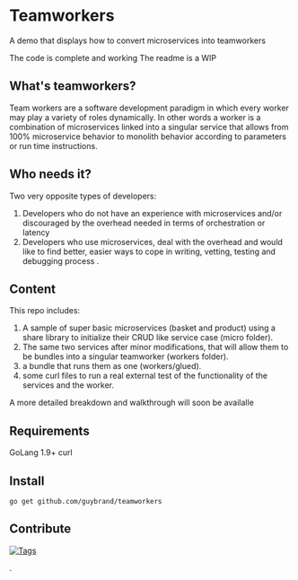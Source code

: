# Teamworkers
A demo that displays how to convert microservices into teamworkers

The code is complete and working
The readme is a WIP

What's teamworkers?
------------

Team workers are a software development paradigm in which every worker may play a variety of roles dynamically.
In other words a worker is a combination of microservices linked into a singular service that allows from 100% microservice behavior to monolith behavior according to parameters or run time instructions.

Who needs it?
------------

Two very opposite types of developers:
1. Developers who do not have an experience with microservices and/or discouraged by the overhead needed in terms of orchestration or latency
2. Developers who use microservices, deal with the overhead and would like to find better, easier ways to cope in writing, vetting, testing and debugging process . 


Content
-----

This repo includes:
1. A sample of super basic microservices (basket and product) using a share library to initialize their CRUD like service case (micro folder).
2. The same two services after minor modifications, that will allow them to be bundles into a singular teamworker (workers folder).
3. a bundle that runs them as one (workers/glued).
4. some curl files to run a real external test of the functionality of the services and the worker.

A more detailed breakdown and walkthrough will soon be availalle 

Requirements
------------

GoLang 1.9+
curl


Install
-------

```
go get github.com/guybrand/teamworkers
```

Contribute
----------

[![Tags](https://1)](http://2)

.

